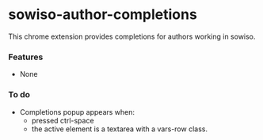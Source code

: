 # sowiso-author-completions

This chrome extension provides completions for authors working in sowiso.

### Features
- None

### To do
- Completions popup appears when:
   - pressed ctrl-space
   - the active element is a textarea with a vars-row class.
 
